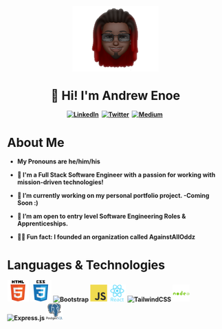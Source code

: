 <p>
  <h1 align= "center"> <img align= "center" src="Screen Shot 2022-09-03 at 12.33.51 PM(1).png" alt="image" width="200" >
  <h1 align="center"> <b> 👋 Hi! I'm Andrew Enoe</h1> 
  </h1>
</p>


<p align="center">
<a href="https://www.linkedin.com/in/andrew-enoe/"><img src="https://img.shields.io/badge/LinkedIn-f12a13?style=for-the-badge&logo=linkedin&logoColor=white" alt="LinkedIn" /></a>&nbsp;
<a href="https://twitter.com/andrewKins_"><img src="https://img.shields.io/badge/Twitter-1DA1F2?style=for-the-badge&logo=twitter&logoColor=white" alt="Twitter" /></a>&nbsp;
<a href="https://medium.com/@andrewm.enoe"><img src="https://img.shields.io/badge/Medium-0aaf19?style=for-the-badge&logo=medium&logoColor=white" alt="Medium" /></a>&nbsp;
</p>

<h1> About Me</h1> 
<p>

- My Pronouns are he/him/his
 
- 👀 I'm a Full Stack Software Engineer with a passion for working with mission-driven technologies!

- 🌱 I’m currently working on my personal portfolio project. -Coming Soon :)

- 💞️ I’m am open to entry level Software Engineering Roles & Apprenticeships.

- 🕺🏾 Fun fact: I founded an organization called AgainstAllOddz

</p>

<h1> Languages & Technologies </h1>

<img src="https://raw.githubusercontent.com/devicons/devicon/master/icons/html5/html5-original-wordmark.svg" alt="html5" width="50" height="50"/>
<img src="https://raw.githubusercontent.com/devicons/devicon/master/icons/css3/css3-original-wordmark.svg" alt="css" width="50" height="50"/>
<img src="https://upload.wikimedia.org/wikipedia/commons/thumb/b/b2/Bootstrap_logo.svg/1200px-Bootstrap_logo.svg.png" alt="Bootstrap" width="40"
 height="40"/>
<img src="https://raw.githubusercontent.com/devicons/devicon/master/icons/javascript/javascript-original.svg" alt="javascript" width="40" height="40"/>
<img src="https://raw.githubusercontent.com/devicons/devicon/master/icons/react/react-original-wordmark.svg" alt="react" width="40" height="40"/>
<img src="https://viget.imgix.net/tailwind-on-gray.png?auto=format%2Ccompress&crop=focalpoint&fit=crop&fp-x=0.5&fp-y=0.5&h=200&ixlib=php-2.1.1&q=90&w=200&s=95e1785212356863d8b61638e5734278" alt="TailwindCSS" width="40" height="40" />
<img src="https://raw.githubusercontent.com/devicons/devicon/master/icons/nodejs/nodejs-plain-wordmark.svg" alt="nodejs" width="40" height="40"/>
<img src="https://ih1.redbubble.net/image.438908244.6144/st,small,507x507-pad,600x600,f8f8f8.u2.jpg" alt="Express.js" width="40" height="40" />
<img src="https://raw.githubusercontent.com/devicons/devicon/master/icons/postgresql/postgresql-original-wordmark.svg" width="40" height="40"/>

